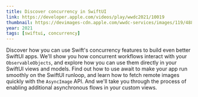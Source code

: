 ```yaml
---
title: Discover concurrency in SwiftUI
link: https://developer.apple.com/videos/play/wwdc2021/10019
thumbnail: https://devimages-cdn.apple.com/wwdc-services/images/119/4885/4885_wide_250x141_2x.jpg
year: 2021
tags: [swiftui, concurrency]
---
```


Discover how you can use Swift's concurrency features to build even better SwiftUI apps. We'll show you how concurrent workflows interact with your `ObservableObjects`, and explore how you can use them directly in your SwiftUI views and models. Find out how to use await to make your app run smoothly on the SwiftUI runloop, and learn how to fetch remote images quickly with the `AsyncImage` API. And we'll take you through the process of enabling additional asynchronous flows in your custom views.
